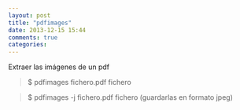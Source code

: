 ```yaml
---
layout: post
title: "pdfimages"
date: 2013-12-15 15:44
comments: true
categories: 
---
```

Extraer las imágenes de un pdf

>$ pdfimages fichero.pdf fichero

>$ pdfimages -j fichero.pdf fichero (guardarlas en formato jpeg)

